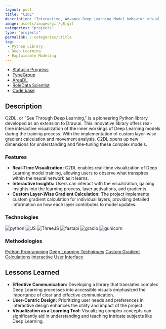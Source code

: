 ```yaml
---
layout: post
title: "C2DL"
description: "Interactive, Advance Deep Learning Model behavior visualization application"
image: assets/images/gif/g8.gif
categories: "projects"
type: "projects"
permalink: /:categories/:title
tag:
 - Python Library
 - Deep Learning
 - Explainable Modeling
---
```


<div id="main">
	<section id='second'>
		<div class="inner no-padding">
			<div class="tag-container">
                    <ul class="actions">
                        <li><a href="#" class="button special small disable">Status</a><a href="#" class="button small disable">In Progress</a></li>
                        <li><a href="#" class="button special small disable">Type</a><a href="#" class="button small disable">Group</a></li>
                        <li><a href="#" class="button special small disable">Area</a><a href="#" class="button small disable">DL</a></li>
						<li><a href="#" class="button special small disable">Role</a><a href="#" class="button small disable">Data Scientist</a></li>
						<li><a href="#" class="button special small disable"><i class="fab fa-github"></i></a><a href="#link" class="button small">Code base</a></li>
                    </ul>
            </div>
			<div>
				<h2>Description</h2>
				<p>C2DL, or "See Through Deep Learning," is a pioneering Python library developed as an extension to Draw.ai. This innovative library offers real-time interactive visualization of the inner workings of Deep Learning models during the training process. With the implementation of custom layer-wise gradient calculation and movement analysis, C2DL opens up new dimensions for understanding and fine-tuning these complex models.</p>
					<h3>Features</h3>
					<ul class='fa-ul'>
						<li><i class="fa-li fa fa-check-square"></i><b>Real-Time Visualization:</b> C2DL enables real-time visualization of Deep Learning model training, allowing users to observe what transpires within the neural network as it learns.</li>
						<li><i class="fa-li fa fa-check-square"></i><b>Interactive Insights:</b> Users can interact with the visualization, gaining insights into the learning process, layer activations, and gradients.</li>
						<li><i class="fa-li fa fa-check-square"></i><b>Custom Layer-Wise Gradient Calculation:</b> The project implements custom gradient calculation for individual layers, providing detailed information on how each layer contributes to model updates.</li>
					</ul>
			</div>
			<div class="row">
				<div class="6u 12u$(small)">
					<h3>Technologies</h3>
					<div class='logos-container'>
						<img src="{{site.baseurl}}/assets/images/logos/python.png" alt="python" class="logos">
						<img src="{{site.baseurl}}/assets/images/logos/JS.png" alt="JS" class="logos">
						<img src="{{site.baseurl}}/assets/images/logos/threejs.png" alt="ThreeJS" class="logos">
						<img src="{{site.baseurl}}/assets/images/logos/fastapi.png" alt="fastapi" class="logos">
						<img src="{{site.baseurl}}/assets/images/logos/gradio.png" alt="gradio" class="logos">
						<img src="{{site.baseurl}}/assets/images/logos/gunicorn.png" alt="gunicorn" class="logos">
					</div>
				</div>
				<div class="6u$ 12u$(small) ">
					<h3>Methodologies</h3>
					<p><a href="#" class="button small disable">Python Programming</a>
					   <a href="#" class="button small disable">Deep Learning Techniques</a>
					   <a href="#" class="button small disable">Custom Gradient Calculations</a>
					   <a href="#" class="button small disable">Interactive User Interface</a>
					</p>
				</div>
			</div>
		</div>
	</section>
	<section id='third'>
		<div class="inner no-padding">
			<!-- <div>
				<h2>Project Visualization</h2>
				<div id="slider">  
					<div class="slides">  
					<img src="https://hhsbanner.com/wp-content/uploads/2019/03/victoria_falls-900x300.jpg" width="100%" />
					</div>
					<div class="slides">  
					<img src="https://blog.cognifit.com/wp-content/uploads/2019/11/hiking-900x300.jpg" width="100%" />
					</div>
					<div class="slides">  
					<img src="https://travelfree.info/wp-content/uploads/2018/02/croatia-waterfall-in-deep-forest-of-Cr-12755165-900x300.jpg" width="100%" />
					</div> 
					<div class="slides">  
					<img src="https://www.piemonturismo.it/site/wp-content/uploads/2014/07/13-laghi-grande.jpg" width="100%" />
					</div> 
					<div class="slides">  
					<img src="https://improvephotography.com/wp-content/uploads/2017/09/Julian-Baird-20170914-3-900px.jpg" width="100%" />
					</div>  
				</div>
				<script src="{{ site.baseurl }}assets/js/image_slider.js"></script>
			</div> -->
			<div>
				<h2>Lessons Learned</h2>
				<ul class='fa-ul'>
					<li><i class="fa-li fa fa-check-square"></i><b>Effective Communication:</b> Developing a library that translates complex Deep Learning processes into accessible visuals emphasized the importance of clear and effective communication.</li>
					<li><i class="fa-li fa fa-check-square"></i><b>User-Centric Design:</b> Prioritizing user needs and preferences in interactive design enhances the utility and impact of the project.</li>
					<li><i class="fa-li fa fa-check-square"></i><b>Visualization as a Learning Tool:</b> Visualizing complex concepts can significantly aid in understanding and teaching intricate subjects like Deep Learning.</li>
				</ul>
			</div>
		</div>
	</section>
</div>



	

